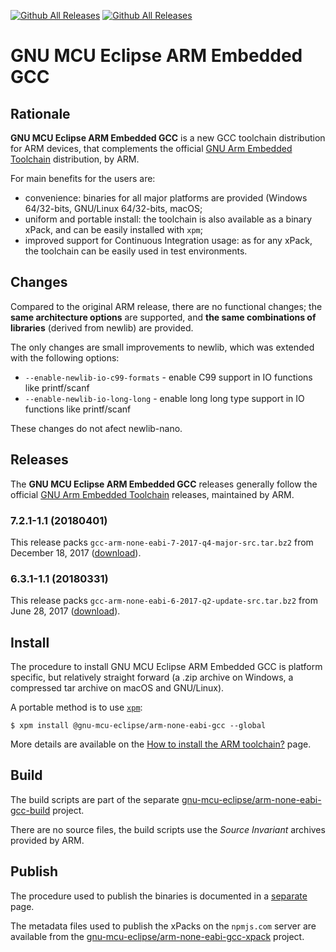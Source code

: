 [![Github All Releases](https://img.shields.io/github/downloads/gnu-mcu-eclipse/arm-none-eabi-gcc/latest/total.svg)](https://github.com/gnu-mcu-eclipse/arm-none-eabi-gcc/releases/) [![Github All Releases](https://img.shields.io/github/downloads/gnu-mcu-eclipse/arm-none-eabi-gcc/total.svg)](https://github.com/gnu-mcu-eclipse/arm-none-eabi-gcc/releases/)

# GNU MCU Eclipse ARM Embedded GCC

## Rationale

**GNU MCU Eclipse ARM Embedded GCC** is a new GCC toolchain distribution 
for ARM devices, that complements the official 
[GNU Arm Embedded Toolchain](https://developer.arm.com/open-source/gnu-toolchain/gnu-rm)
distribution, by ARM.

For main benefits for the users are:

- convenience: binaries for all major platforms are provided 
(Windows 64/32-bits, GNU/Linux 64/32-bits, macOS; 
- uniform and portable install: the toolchain is also available 
as a binary xPack, and can be easily installed with `xpm`;
- improved support for Continuous Integration usage: 
as for any xPack, the toolchain can be easily used
in test environments.

## Changes

Compared to the original ARM release, there are no functional changes; 
the **same architecture options** are supported, and **the same 
combinations of libraries** (derived from newlib) are provided.

The only changes are small improvements to newlib, which was extended with 
the following options:

* `--enable-newlib-io-c99-formats` - enable C99 support in IO functions 
like printf/scanf
* `--enable-newlib-io-long-long` - enable long long type support in IO 
functions like printf/scanf

These changes do not afect newlib-nano.

## Releases

The **GNU MCU Eclipse ARM Embedded GCC** releases generally follow the official 
[GNU Arm Embedded Toolchain](https://developer.arm.com/open-source/gnu-toolchain/gnu-rm) 
releases, maintained by ARM.

### 7.2.1-1.1 (20180401)

This release packs `gcc-arm-none-eabi-7-2017-q4-major-src.tar.bz2` 
from December 18, 2017 ([download](https://github.com/gnu-mcu-eclipse/arm-none-eabi-gcc/releases/tag/v7.2.1-1.1)).

### 6.3.1-1.1 (20180331)

This release packs `gcc-arm-none-eabi-6-2017-q2-update-src.tar.bz2` 
from June 28, 2017 ([download](https://github.com/gnu-mcu-eclipse/arm-none-eabi-gcc/releases/tag/v6.3.1-1.1)).

## Install

The procedure to install GNU MCU Eclipse ARM Embedded GCC is platform 
specific, but relatively straight forward (a .zip archive on Windows, 
a compressed tar archive on macOS and GNU/Linux).

A portable method is to use [`xpm`](https://www.npmjs.com/package/xpm):

```console
$ xpm install @gnu-mcu-eclipse/arm-none-eabi-gcc --global
```

More details are available on the 
[How to install the ARM toolchain?](https://gnu-mcu-eclipse.github.io/toolchain/arm/install/) 
page.

## Build

The build scripts are part of the separate 
[gnu-mcu-eclipse/arm-none-eabi-gcc-build](https://github.com/gnu-mcu-eclipse/arm-none-eabi-gcc-build)
project.

There are no source files, the build scripts use the _Source Invariant_ 
archives provided by ARM.

## Publish

The procedure used to publish the binaries is documented in a 
[separate](PUBLISH.md) page.

The metadata files used to publish the xPacks on the `npmjs.com` server 
are available from the 
[gnu-mcu-eclipse/arm-none-eabi-gcc-xpack](https://github.com/gnu-mcu-eclipse/arm-none-eabi-gcc-xpack)
project.
